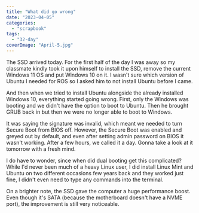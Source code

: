 ```yaml
---
title: "What did go wrong"
date: "2023-04-05"
categories: 
  - "scrapbook"
tags: 
  - "32-day"
coverImage: "April-5.jpg"
---
```

<!--more-->

The SSD arrived today. For the first half of the day I was away so my classmate kindly took it upon himself to install the SSD, remove the current Windows 11 OS and put Windows 10 on it. I wasn't sure which version of Ubuntu I needed for ROS so I asked him to not install Ubuntu before I came.

And then when we tried to install Ubuntu alongside the already installed Windows 10, everything started going wrong. First, only the Windows was booting and we didn't have the option to boot to Ubuntu. Then he brought GRUB back in but then we were no longer able to boot to Windows.

It was saying the signature was invalid, which meant we needed to turn Secure Boot from BIOS off. However, the Secure Boot was enabled and greyed out by default, and even after setting admin password on BIOS it wasn't working. After a few hours, we called it a day. Gonna take a look at it tomorrow with a fresh mind.

I do have to wonder, since when did dual booting get this complicated? While I'd never been much of a heavy Linux user, I did install Linux Mint and Ubuntu on two different occasions few years back and they worked just fine, I didn't even need to type any commands into the terminal.

On a brighter note, the SSD gave the computer a huge performance boost. Even though it's SATA (because the motherboard doesn't have a NVME port), the improvement is still very noticeable.
